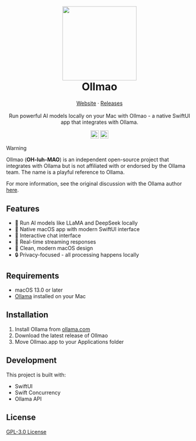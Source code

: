 <h1 align="center">
  <img src="https://ollmao.com/ollmao_icon.svg" width = "200" height = "200">
  <br />
  Ollmao
</h1>

<p align="center">
  <a href="https://www.ollmao.com">Website</a>
  ·
  <a href="https://github.com/LinkScapeOfficial/Ollmao/releases">Releases</a>
  <br />
  <br />
  Run powerful AI models locally on your Mac with Ollmao - a native SwiftUI app that integrates with Ollama.
</p>

<p align="center">
<img alt="Downloads" src="https://img.shields.io/github/downloads/LinkScapeOfficial/Ollmao/total?label=Downloads" height=22.5>
<img alt="License" src="https://img.shields.io/github/license/LinkScapeOfficial/Ollmao?label=License" height=22.5>
</p>

> [!WARNING]
> Ollmao (**OH-luh-MAO**) is an independent open-source project that integrates with Ollama but is not affiliated with or endorsed by the Ollama team. The name is a playful reference to Ollama.  
> 
> For more information, see the original discussion with the Ollama author [here](https://github.com/LinkScapeOfficial/Ollmao/issues/2).  


## Features

- 🤖 Run AI models like LLaMA and DeepSeek locally
- 🚀 Native macOS app with modern SwiftUI interface
- 💬 Interactive chat interface
- 🔄 Real-time streaming responses
- 🎨 Clean, modern macOS design
- 🔒 Privacy-focused - all processing happens locally

## Requirements

- macOS 13.0 or later
- [Ollama](https://ollama.com) installed on your Mac

## Installation

1. Install Ollama from [ollama.com](https://ollama.com)
2. Download the latest release of Ollmao
3. Move Ollmao.app to your Applications folder

## Development

This project is built with:
- SwiftUI
- Swift Concurrency
- Ollama API

## License

[GPL-3.0 License](LICENSE)
